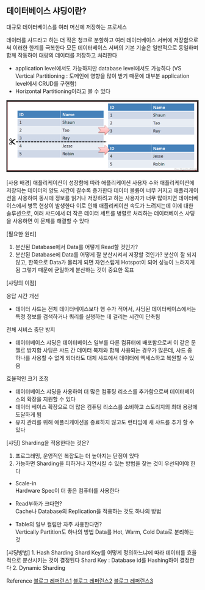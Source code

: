 ## 데이터베이스 샤딩이란?

대규모 데이터베이스를 여러 머신에 저장하는 프로세스

데이터를 샤드라고 하는 더 작은 청크로 분할하고 여러 데이터베이스 서버에 저장함으로써 이러한 한계를 극복한다
모든 데이터베이스 서버의 기본 기술은 일반적으로 동일하며 함께 작동하여 대량의 데이터를 저장하고 처리한다
* application level에서도 가능하지만 database level에서도 가능하다
  (VS Vertical Partitioning : 도메인에 영향을 많이 받기 때문에 대부분 application level에서 CRUD를 구현함)
* Horizontal Partitioning이라고 볼 수 있다

![Sharding1.png](Sharding1.png)


[사용 배경]
애플리케이션이 성장함에 따라 애플리케이션 사용자 수와 애플리케이션에 저장되는 데이터의 양도 시간이 갈수록 증가한다
데이터 볼륨이 너무 커지고 애플리케이션을 사용하여 동시에 정보를 읽거나 저장하려고 하는 사용자가 너무 많아지면 데이터베이스에서 병목 현상이 발생한다
이로 인해 애플리케이션 속도가 느려지는데 이에 대한 솔루션으로, 여러 샤드에서 더 작은 데이터 세트를 병렬로 처리하는 데이터베이스 샤딩을 사용하면 이 문제를 해결할 수 있다

[필요한 원리]
1. 분산된 Database에서 Data를 어떻게 Read할 것인가?
2. 분산된 Database에 Data를 어떻게 잘 분산시켜서 저장할 것인가?
    분산이 잘 되지 않고, 한쪽으로 Data가 몰리게 되면 자연스럽게 Hotspot이 되어 성능이 느려지게 됨
    그렇기 때문에 균일하게 분산하는 것이 중요한 목표

[샤딩의 이점]

응답 시간 개선
 - 데이터 샤드는 전체 데이터베이스보다 행 수가 적어서, 샤딩된 데이터베이스에서는 특정 정보를 검색하거나 쿼리를 실행하는 데 걸리는 시간이 단축됨
 
전체 서비스 중단 방지
 - 데이터베이스 샤딩은 데이터베이스 일부를 다른 컴퓨터에 배포함으로써 이 같은 문젤르 방지함
    샤딩은 샤드 간 데이터 복제와 함께 사용되는 경우가 많은데, 샤드 중 하나를 사용할 수 없게 되더라도 대체 샤드에서 데이터에 액세스하고 복원할 수 있음

효율적인 크기 조정
 - 데이터베이스 샤딩을 사용하여 더 많은 컴퓨팅 리소스를 추가함으로써 데이터베이스의 확장을 지원할 수 있다
 - 데이터 베이스 확장으로 더 많은 컴퓨팅 리소스를 소비하고 스토리지의 최대 용량에 도달하게 됨
 - 유지 관리를 위해 애플리케이션을 종료하지 않고도 런타임에 새 샤드를 추가 할 수 있다 


[샤딩] Sharding을 적용한다는 것은?</br>

  1.  프로그래밍, 운영적인 복잡도는 더 높아지는 단점이 있다</br>
  2.  가능하면 Sharding을 피하거나 지연시킬 수 있는 방법을 찾는 것이 우선되어야 한다</br>
  * Scale-in</br>
    Hardware Spec이 더 좋은 컴퓨터를 사용한다
    
  * Read부하가 크다면?</br>
    Cache나 Database의 Replication을 적용하는 것도 하나의 방법
    
  * Table의 일부 컬럼만 자주 사용한다면?</br>
    Vertically Partition도 하나의 방법
    Data를 Hot, Warm, Cold Data로 분리하는 것
    
    
[샤딩방법]
    1. Hash Sharding
        Shard Key를 어떻게 정의하느냐에 따라 데이터를 효율적으로 분산시키는 것이 결정된다
        Shard Key : Database id를 Hashing하여 결정한다
    2. Dynamic Sharding
    

Reference
[블로그 레퍼런스1]()
[블로그 레퍼런스2]()
[블로그 레퍼런스3]()
